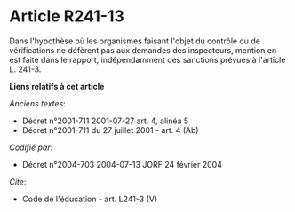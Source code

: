 # Article R241-13

Dans l'hypothèse où les organismes faisant l'objet du contrôle ou de vérifications ne défèrent pas aux demandes des
inspecteurs, mention en est faite dans le rapport, indépendamment des sanctions prévues à l'article L. 241-3.

**Liens relatifs à cet article**

_Anciens textes_:

  - Décret n°2001-711 2001-07-27 art. 4, alinéa 5
  - Décret n°2001-711 du 27 juillet 2001 - art. 4 (Ab)

_Codifié par_:

  - Décret n°2004-703 2004-07-13 JORF 24 février 2004

_Cite_:

  - Code de l'éducation - art. L241-3 (V)
